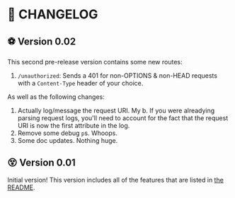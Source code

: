 # :rocket: CHANGELOG

## :soccer: Version 0.02

This second pre-release version contains some new routes:

1. `/unauthorized`: Sends a 401 for non-OPTIONS & non-HEAD requests with a `Content-Type` header of your choice.

As well as the following changes:

1. Actually log/message the request URI. My b. If you were alreadying parsing request logs, you'll need to account for the fact that the request URI is now the first attribute in the log.
1. Remove some debug `p`s. Whoops.
1. Some doc updates. Nothing huge.

## :dizzy_face: Version 0.01

Initial version! This version includes all of the features that are listed in [the README](https://github.com/andrewjkerr/bug-bounty-in-a-box/blob/5c22b1762b86c2c5d83b9d86024e4dfd52fc01e0/README.md#callback-server).
